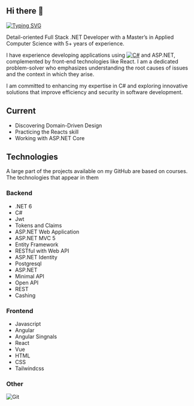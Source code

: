 ## Hi there 👋

[![Typing SVG](https://readme-typing-svg.demolab.com?font=Calibri&pause=1000&width=435&lines=Full+Stack+.NET+Developer)](https://git.io/typing-svg)

Detail-oriented Full Stack .NET Developer with a Master’s in Applied Computer Science with 5+ years of experience.

I have experience developing applications using [![C#](https://custom-icon-badges.demolab.com/badge/C%23-%23239120.svg?logo=cshrp&logoColor=white)](#) and ASP.NET, complemented by front-end technologies like React.
I am a dedicated problem-solver who emphasizes understanding the root causes of issues and the context in which they arise.

I am committed to enhancing my expertise in C# and exploring innovative solutions that improve efficiency and security in software development.

## Current
- Discovering Domain-Driven Design
- Practicing the Reacts skill
- Working with ASP.NET Core

## Technologies
A large part of the projects available on my GitHub are based on courses. The technologies that appear in them

### Backend
- .NET 6
- C#
- Jwt
- Tokens and Claims
- ASP.NET Web Application
- ASP.NET MVC 5
- Entity Framework
- RESTful with Web API
- ASP.NET Identity
- Postgresql
- ASP.NET
- Minimal API
- Open API
- REST
- Cashing

### Frontend
- Javascript
- Angular
- Angular Singnals
- React
- Vue
- HTML
- CSS
- Tailwindcss

### Other
![Git](https://img.shields.io/badge/Git-222222.svg?style=for-the-badge&logo=git&logoColor=EF2E40)
